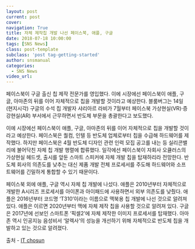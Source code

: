 ```yaml
---
layout: post
current: post
cover:  
navigation: True
title: 자체 제작칩 개발 나선 페이스북, 애플, 구글
date: 2018-07-18 10:00:00
tags: [SNS News]
class: post-template
subclass: 'post tag-getting-started'
author: snsmanual
categories:
  - SNS News
video_url: 
---
```



페이스북이 구글 출신 칩 제작 전문가를 영입했다.
이에 시장에선 페이스북이 애플, 구글, 아마존의 뒤를 이어 자체적으로 칩을 개발할 것이라고 예상한다.
블룸버그는 14일(현지시각) 구글의 수석 칩 개발자 샤리아르 라비가 7월부터 페이스북 가상현실(VR)·증강현실(AR) 부서에서 근무하면서 반도체 부문을 총괄한다고 보도했다.

이에 시장에선 페이스북이 애플, 구글, 아마존의 뒤를 이어 자체적으로 칩을 개발할 것이라고 예상한다.
페이스북은 퀄컴, 인텔 등 반도체 업체로부터 칩을 수급해 하드웨어를 제작했다.
하지만 페이스북은 4월 반도체 디자인 관련 인력 모집 공고를 내는 등 실리콘밸리에 불어닥친 자체 칩 개발 행렬에 합류했다.
일각에선 페이스북이 자회사 오큘러스의 가상현실 헤드셋, 출시를 앞둔 스마트 스피커에 자체 개발 칩을 탑재하리라 전망한다.
반도체 회사의 의존도를 낮추는 대신 제품 개발 전체 프로세서를 주도해 하드웨어와 소프트웨어를 긴밀하게 통합할 수 있기 때문이다.

페이스북 외에 애플, 구글 역시 자체 칩 개발에 나섰다.
애플은 2010년부터 자체적으로 개발한 A시리즈 프로세서를 아이폰과 아이패드에 사용하면서 외부 의존도를 낮췄다.
애플은 2016년부터 코드명 ‘T310’이라는 이름으로 맥북용 칩 개발에 나선 것으로 알려져 있다.
애플은 이르면 2020년부터 맥에 자체 제작 칩을 사용할 것으로 알려져 있다.
구글은 2017년에 선보인 스마트폰 ‘픽셀2’에 자체 제작한 이미지 프로세서를 탑재했다.
아마존 역시 인공지능 음성비서 ‘알렉사’의 성능을 개선하기 위해 자체적으로 반도체 칩을 개발하고 있는 것으로 알려졌다.

출처 - [IT chosun](http://it.chosun.com/site/data/html_dir/2018/07/16/2018071602565.html)